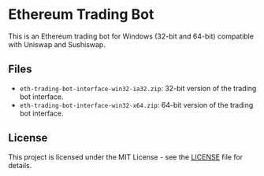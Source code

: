 # Ethereum Trading Bot

This is an Ethereum trading bot for Windows (32-bit and 64-bit) compatible with Uniswap and Sushiswap.

## Files
- `eth-trading-bot-interface-win32-ia32.zip`: 32-bit version of the trading bot interface.
- `eth-trading-bot-interface-win32-x64.zip`: 64-bit version of the trading bot interface.

## License
This project is licensed under the MIT License - see the [LICENSE](LICENSE) file for details.